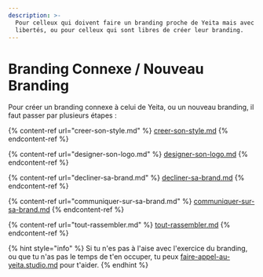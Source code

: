 ```yaml
---
description: >-
  Pour celleux qui doivent faire un branding proche de Yeita mais avec des
  libertés, ou pour celleux qui sont libres de créer leur branding.
---
```


# Branding Connexe / Nouveau Branding

Pour créer un branding connexe à celui de Yeita, ou un nouveau branding, il faut passer par plusieurs étapes :&#x20;

{% content-ref url="creer-son-style.md" %}
[creer-son-style.md](creer-son-style.md)
{% endcontent-ref %}

{% content-ref url="designer-son-logo.md" %}
[designer-son-logo.md](designer-son-logo.md)
{% endcontent-ref %}

{% content-ref url="decliner-sa-brand.md" %}
[decliner-sa-brand.md](decliner-sa-brand.md)
{% endcontent-ref %}

{% content-ref url="communiquer-sur-sa-brand.md" %}
[communiquer-sur-sa-brand.md](communiquer-sur-sa-brand.md)
{% endcontent-ref %}

{% content-ref url="tout-rassembler.md" %}
[tout-rassembler.md](tout-rassembler.md)
{% endcontent-ref %}

{% hint style="info" %}
Si tu n'es pas à l'aise avec l'exercice du branding, ou que tu n'as pas le temps de t'en occuper, tu peux [faire-appel-au-yeita.studio.md](../faire-appel-au-yeita.studio.md "mention") pour t'aider.&#x20;
{% endhint %}
